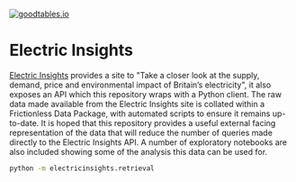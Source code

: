 [![goodtables.io](https://goodtables.io/badge/github/AyrtonB/EI.svg)](https://goodtables.io/github/AyrtonB/EI)

# Electric Insights

[Electric Insights](https://electricinsights.co.uk/) provides a site to "Take a closer look at the supply, demand, price and environmental impact of Britain’s electricity", it also exposes an API which this repository wraps with a Python client. The raw data made available from the Electric Insights site is collated within a Frictionless Data Package, with automated scripts to ensure it remains up-to-date. It is hoped that this repository provides a useful external facing representation of the data that will reduce the number of queries made directly to the Electric Insights API. A number of exploratory notebooks are also included showing some of the analysis this data can be used for.

```bash
python -m electricinsights.retrieval
```